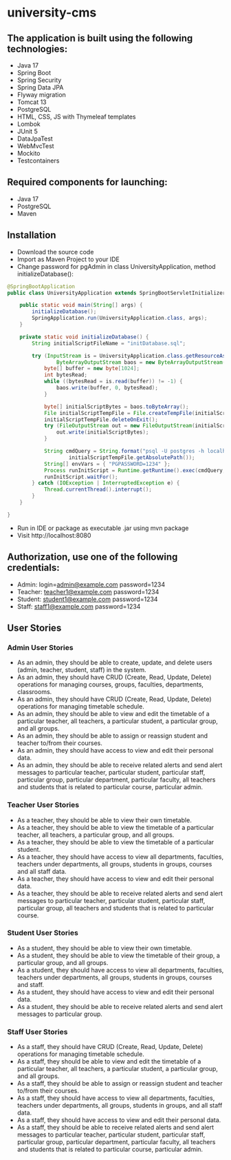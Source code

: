 # university-cms

## The application is built using the following technologies:

- Java 17
- Spring Boot
- Spring Security 
- Spring Data JPA
- Flyway migration
- Tomcat 13
- PostgreSQL
- HTML, CSS, JS with Thymeleaf templates
- Lombok
- JUnit 5
- DataJpaTest
- WebMvcTest
- Mockito
- Testcontainers

## Required components for launching:
- Java 17
- PostgreSQL
- Maven


## Installation
- Download the source code
- Import as Maven Project to your IDE
- Change password for pgAdmin in class UniversityApplication, method initializeDatabase():
```java
@SpringBootApplication
public class UniversityApplication extends SpringBootServletInitializer {

    public static void main(String[] args) {
        initializeDatabase();
        SpringApplication.run(UniversityApplication.class, args);
    }

    private static void initializeDatabase() {
        String initialScriptFileName = "initDatabase.sql";

        try (InputStream is = UniversityApplication.class.getResourceAsStream("/" + initialScriptFileName);
                ByteArrayOutputStream baos = new ByteArrayOutputStream()) {
            byte[] buffer = new byte[1024];
            int bytesRead;
            while ((bytesRead = is.read(buffer)) != -1) {
                baos.write(buffer, 0, bytesRead);
            }

            byte[] initialScriptBytes = baos.toByteArray();
            File initialScriptTempFile = File.createTempFile(initialScriptFileName, ".tmp");
            initialScriptTempFile.deleteOnExit();
            try (FileOutputStream out = new FileOutputStream(initialScriptTempFile)) {
                out.write(initialScriptBytes);
            }

            String cmdQuery = String.format("psql -U postgres -h localhost -p 5432 -f %s",
                    initialScriptTempFile.getAbsolutePath());
            String[] envVars = { "PGPASSWORD=1234" };
            Process runInitScript = Runtime.getRuntime().exec(cmdQuery, envVars);
            runInitScript.waitFor();
        } catch (IOException | InterruptedException e) {
            Thread.currentThread().interrupt();
        }
    }

}
``` 
- Run in IDE or package as executable .jar using mvn package
- Visit http://localhost:8080

## Authorization, use one of the following credentials: 
- Admin: login=admin@example.com password=1234
- Teacher: teacher1@example.com password=1234
- Student: student1@example.com password=1234
- Staff: staff1@example.com password=1234


## User Stories

### Admin User Stories

- As an admin, they should be able to create, update, and delete users (admin, teacher, student, staff) in the system.
- As an admin, they should have CRUD (Create, Read, Update, Delete) operations for managing courses, groups, faculties, departments, classrooms.
- As an admin, they should have CRUD (Create, Read, Update, Delete) operations for managing timetable schedule.
- As an admin, they should be able to view and edit the timetable of a particular teacher, all teachers, a particular student, a particular group, and all groups.
- As an admin, they should be able to assign or reassign student and teacher to/from their courses.
- As an admin, they should have access to view and edit their personal data.
- As an admin, they should be able to receive related alerts and send alert messages to particular teacher, particular student, particular staff, particular group, particular department, particular faculty, all teachers and students that is related to particular course, particular admin. 

### Teacher User Stories
- As a teacher, they should be able to view their own timetable.
- As a teacher, they should be able to view the timetable of a particular teacher, all teachers, a particular group, and all groups.
- As a teacher, they should be able to view the timetable of a particular student.
- As a teacher, they should have access to view all departments, faculties, teachers under departments, all groups, students in groups, courses and all staff data.
- As a teacher, they should have access to view and edit their personal data.
- As a teacher, they should be able to receive related alerts and send alert messages to particular teacher, particular student, particular staff, particular group, all teachers and students that is related to particular course.

### Student User Stories

- As a student, they should be able to view their own timetable.
- As a student, they should be able to view the timetable of their group, a particular group, and all groups.
- As a student, they should have access to view all departments, faculties, teachers under departments, all groups, students in groups, courses and staff.
- As a student, they should have access to view and edit their personal data.
- As a student, they should be able to receive related alerts and send alert messages to particular group.

### Staff User Stories

- As a staff, they should have CRUD (Create, Read, Update, Delete) operations for managing timetable schedule.
- As a staff, they should be able to view and edit the timetable of a particular teacher, all teachers, a particular student, a particular group, and all groups.
- As a staff, they should be able to assign or reassign student and teacher to/from their courses.
- As a staff, they should have access to view all departments, faculties, teachers under departments, all groups, students in groups, and all staff data.
- As a staff, they should have access to view and edit their personal data.
- As a staff, they should be able to receive related alerts and send alert messages to particular teacher, particular student, particular staff, particular group, particular department, particular faculty, all teachers and students that is related to particular course, particular admin.
